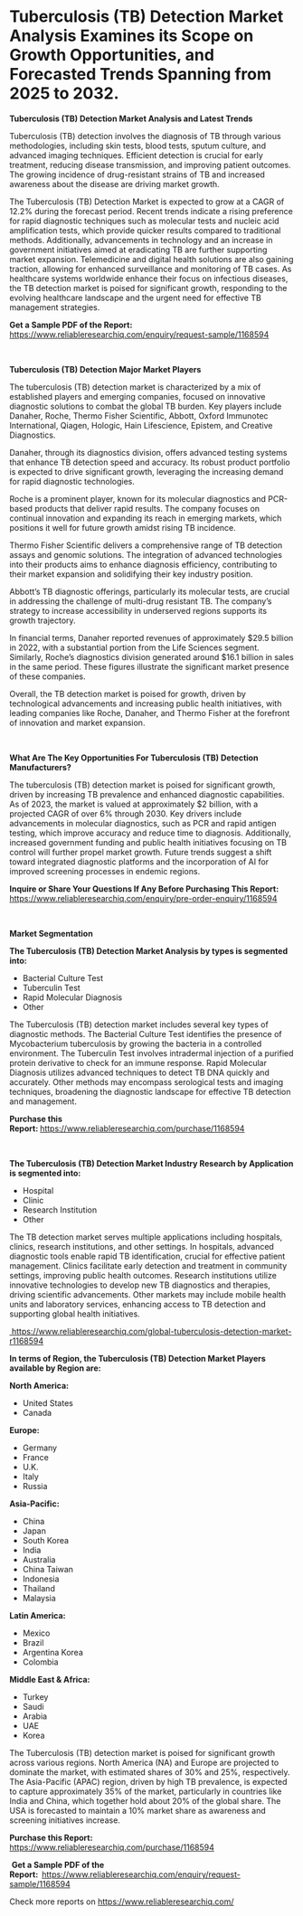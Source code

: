<p><h1>Tuberculosis (TB) Detection Market Analysis Examines its Scope on Growth Opportunities, and Forecasted Trends Spanning from 2025 to 2032.</h1></p><p><strong>Tuberculosis (TB) Detection Market Analysis and Latest Trends</strong></p>
<p><p>Tuberculosis (TB) detection involves the diagnosis of TB through various methodologies, including skin tests, blood tests, sputum culture, and advanced imaging techniques. Efficient detection is crucial for early treatment, reducing disease transmission, and improving patient outcomes. The growing incidence of drug-resistant strains of TB and increased awareness about the disease are driving market growth.</p><p>The Tuberculosis (TB) Detection Market is expected to grow at a CAGR of 12.2% during the forecast period. Recent trends indicate a rising preference for rapid diagnostic techniques such as molecular tests and nucleic acid amplification tests, which provide quicker results compared to traditional methods. Additionally, advancements in technology and an increase in government initiatives aimed at eradicating TB are further supporting market expansion. Telemedicine and digital health solutions are also gaining traction, allowing for enhanced surveillance and monitoring of TB cases. As healthcare systems worldwide enhance their focus on infectious diseases, the TB detection market is poised for significant growth, responding to the evolving healthcare landscape and the urgent need for effective TB management strategies.</p></p>
<p><strong>Get a Sample PDF of the Report:&nbsp;</strong> <a href="https://www.reliableresearchiq.com/enquiry/request-sample/1168594?utm_campaign=2768&utm_medium=2&utm_source=Github&utm_content=ia&utm_term=03032025&utm_id=tuberculosis-tb-detection">https://www.reliableresearchiq.com/enquiry/request-sample/1168594</a></p>
<p>&nbsp;</p>
<p><strong>Tuberculosis (TB) Detection Major Market Players</strong></p>
<p><p>The tuberculosis (TB) detection market is characterized by a mix of established players and emerging companies, focused on innovative diagnostic solutions to combat the global TB burden. Key players include Danaher, Roche, Thermo Fisher Scientific, Abbott, Oxford Immunotec International, Qiagen, Hologic, Hain Lifescience, Epistem, and Creative Diagnostics.</p><p>Danaher, through its diagnostics division, offers advanced testing systems that enhance TB detection speed and accuracy. Its robust product portfolio is expected to drive significant growth, leveraging the increasing demand for rapid diagnostic technologies.</p><p>Roche is a prominent player, known for its molecular diagnostics and PCR-based products that deliver rapid results. The company focuses on continual innovation and expanding its reach in emerging markets, which positions it well for future growth amidst rising TB incidence.</p><p>Thermo Fisher Scientific delivers a comprehensive range of TB detection assays and genomic solutions. The integration of advanced technologies into their products aims to enhance diagnosis efficiency, contributing to their market expansion and solidifying their key industry position.</p><p>Abbott’s TB diagnostic offerings, particularly its molecular tests, are crucial in addressing the challenge of multi-drug resistant TB. The company’s strategy to increase accessibility in underserved regions supports its growth trajectory.</p><p>In financial terms, Danaher reported revenues of approximately $29.5 billion in 2022, with a substantial portion from the Life Sciences segment. Similarly, Roche’s diagnostics division generated around $16.1 billion in sales in the same period. These figures illustrate the significant market presence of these companies.</p><p>Overall, the TB detection market is poised for growth, driven by technological advancements and increasing public health initiatives, with leading companies like Roche, Danaher, and Thermo Fisher at the forefront of innovation and market expansion.</p></p>
<p>&nbsp;</p>
<p><strong>What Are The Key Opportunities For Tuberculosis (TB) Detection Manufacturers?</strong></p>
<p><p>The tuberculosis (TB) detection market is poised for significant growth, driven by increasing TB prevalence and enhanced diagnostic capabilities. As of 2023, the market is valued at approximately $2 billion, with a projected CAGR of over 6% through 2030. Key drivers include advancements in molecular diagnostics, such as PCR and rapid antigen testing, which improve accuracy and reduce time to diagnosis. Additionally, increased government funding and public health initiatives focusing on TB control will further propel market growth. Future trends suggest a shift toward integrated diagnostic platforms and the incorporation of AI for improved screening processes in endemic regions.</p></p>
<p><strong>Inquire or Share Your Questions If Any Before Purchasing This Report:</strong> <a href="https://www.reliableresearchiq.com/enquiry/pre-order-enquiry/1168594?utm_campaign=2768&utm_medium=2&utm_source=Github&utm_content=ia&utm_term=03032025&utm_id=tuberculosis-tb-detection">https://www.reliableresearchiq.com/enquiry/pre-order-enquiry/1168594</a></p>
<p>&nbsp;</p>
<p><strong>Market Segmentation</strong></p>
<p><strong>The Tuberculosis (TB) Detection Market Analysis by types is segmented into:</strong></p>
<p><ul><li>Bacterial Culture Test</li><li>Tuberculin Test</li><li>Rapid Molecular Diagnosis</li><li>Other</li></ul></p>
<p><p>The Tuberculosis (TB) detection market includes several key types of diagnostic methods. The Bacterial Culture Test identifies the presence of Mycobacterium tuberculosis by growing the bacteria in a controlled environment. The Tuberculin Test involves intradermal injection of a purified protein derivative to check for an immune response. Rapid Molecular Diagnosis utilizes advanced techniques to detect TB DNA quickly and accurately. Other methods may encompass serological tests and imaging techniques, broadening the diagnostic landscape for effective TB detection and management.</p></p>
<p><strong>Purchase this Report:&nbsp;</strong><a href="https://www.reliableresearchiq.com/purchase/1168594?utm_campaign=2768&utm_medium=2&utm_source=Github&utm_content=ia&utm_term=03032025&utm_id=tuberculosis-tb-detection">https://www.reliableresearchiq.com/purchase/1168594</a></p>
<p>&nbsp;</p>
<p><strong>The Tuberculosis (TB) Detection Market Industry Research by Application is segmented into:</strong></p>
<p><ul><li>Hospital</li><li>Clinic</li><li>Research Institution</li><li>Other</li></ul></p>
<p><p>The TB detection market serves multiple applications including hospitals, clinics, research institutions, and other settings. In hospitals, advanced diagnostic tools enable rapid TB identification, crucial for effective patient management. Clinics facilitate early detection and treatment in community settings, improving public health outcomes. Research institutions utilize innovative technologies to develop new TB diagnostics and therapies, driving scientific advancements. Other markets may include mobile health units and laboratory services, enhancing access to TB detection and supporting global health initiatives.</p></p>
<p><a href="https://www.reliableresearchiq.com/global-tuberculosis-detection-market-r1168594?utm_campaign=2768&utm_medium=2&utm_source=Github&utm_content=ia&utm_term=03032025&utm_id=tuberculosis-tb-detection">&nbsp;https://www.reliableresearchiq.com/global-tuberculosis-detection-market-r1168594</a></p>
<p><strong>In terms of Region, the Tuberculosis (TB) Detection Market Players available by Region are:</strong></p>
<p>
    <p> <strong> North America: </strong>
        <ul>
            <li>United States</li>
            <li>Canada</li>
        </ul>
        </p> 
    <p> <strong> Europe: </strong>
        <ul>
            <li>Germany</li>
            <li>France</li>
            <li>U.K.</li>
            <li>Italy</li>
            <li>Russia</li>
        </ul>
        </p> 
    <p> <strong> Asia-Pacific: </strong>
        <ul>
            <li>China</li>
            <li>Japan</li>
            <li>South Korea</li>
            <li>India</li>
            <li>Australia</li>
            <li>China Taiwan</li>
            <li>Indonesia</li>
            <li>Thailand</li>
            <li>Malaysia</li>
        </ul>
        </p> 
    <p> <strong> Latin America: </strong>
        <ul>
            <li>Mexico</li>
            <li>Brazil</li>
            <li>Argentina Korea</li>
            <li>Colombia</li>
        </ul>
        </p> 
    <p> <strong> Middle East & Africa: </strong>
        <ul>
            <li>Turkey</li>
            <li>Saudi</li>
            <li>Arabia</li>
            <li>UAE</li>
            <li>Korea</li>
        </ul>
    </p>
    </p>
<p><p>The Tuberculosis (TB) detection market is poised for significant growth across various regions. North America (NA) and Europe are projected to dominate the market, with estimated shares of 30% and 25%, respectively. The Asia-Pacific (APAC) region, driven by high TB prevalence, is expected to capture approximately 35% of the market, particularly in countries like India and China, which together hold about 20% of the global share. The USA is forecasted to maintain a 10% market share as awareness and screening initiatives increase.</p></p>
<p><strong>Purchase this Report: </strong><a href="https://www.reliableresearchiq.com/purchase/1168594?utm_campaign=2768&utm_medium=2&utm_source=Github&utm_content=ia&utm_term=03032025&utm_id=tuberculosis-tb-detection">https://www.reliableresearchiq.com/purchase/1168594</a></p>
<p>&nbsp;<strong>Get a Sample PDF of the Report:&nbsp;&nbsp;</strong><a href="https://www.reliableresearchiq.com/enquiry/request-sample/1168594?utm_campaign=2768&utm_medium=2&utm_source=Github&utm_content=ia&utm_term=03032025&utm_id=tuberculosis-tb-detection">https://www.reliableresearchiq.com/enquiry/request-sample/1168594</a></p>
<p><strong></strong></p>
<p>Check more reports on <a href="https://www.reliableresearchiq.com/?utm_campaign=2768&utm_medium=2&utm_source=Github&utm_content=ia&utm_term=03032025&utm_id=tuberculosis-tb-detection">https://www.reliableresearchiq.com/</a></p>